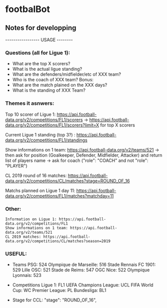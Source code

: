 # footbalBot





## Notes for developping

----------------- USAGE --------

### Questions (all for Ligue 1):
- What are the top X scorers?
- What is the actual ligue standing?
- What are the defenders/midfielder/etc of XXX team?
- Who is the coach of XXX team?
Bonus:
- What are the match plained on the XXX days?
- What is the standing of XXX Team?


### Themes it asnwers:

Top 10 scorer of Ligue 1: https://api.football-data.org/v2/competitions/FL1/scorers
	-> https://api.football-data.org/v2/competitions/FL1/scorers?limit=X for top X scorers

Current Ligue 1 standing (top 3?) : https://api.football-data.org/v2/competitions/FL1/standings

Show informations on 1 team: https://api.football-data.org/v2/teams/521 
	-> then ask for position (Goalkeeper, Defender, Midfielder, Attacker) and return list of players name
	-> ask for coach ("role": "COACH" and not "role": "PLAYER")

CL 2019 round of 16 matches: https://api.football-data.org/v2/competitions/CL/matches?stage=ROUND_OF_16

Matchs planned on Ligue 1 day 11: https://api.football-data.org/v2/competitions/FL1/matches?matchday=11



### Other:
	Information on Ligue 1: https://api.football-data.org/v2/competitions/FL1
	Show informations on 1 team: https://api.football-data.org/v2/teams/521
	CL 2019 matches: https://api.football-data.org/v2/competitions/CL/matches?season=2019

### USEFUL:
- Teams
    PSG: 524
    Olympique de Marseille: 516
    Stade Rennais FC 1901: 529
    Lille OSC: 521
    Stade de Reims: 547
    OGC Nice: 522
    Olympique Lyonnais: 523

- Competitions
    Ligue 1: FL1
    UEFA Champions League: UCL
    FIFA World Cup: WC
    Premier League: PL
    Bundesliga: BL1
- Stage for CCL:
  "stage": "ROUND_OF_16",
